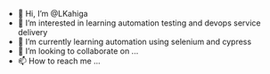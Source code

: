 - 👋 Hi, I’m @LKahiga
- 👀 I’m interested in learning automation testing and devops service delivery
- 🌱 I’m currently learning automation using selenium and cypress
- 💞️ I’m looking to collaborate on ...
- 📫 How to reach me ...

<!---
LKahiga/LKahiga is a ✨ special ✨ repository because its `README.md` (this file) appears on your GitHub profile.
You can click the Preview link to take a look at your changes.
--->

